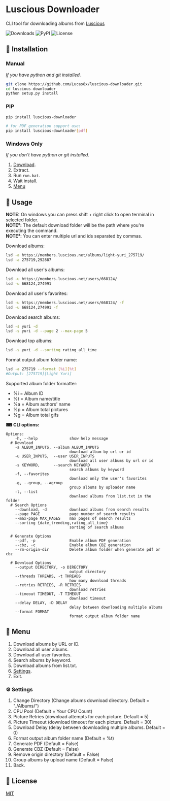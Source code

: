 # Luscious Downloader

CLI tool for downloading albums from [Luscious](https://luscious.net)

![Downloads](https://img.shields.io/pypi/dm/luscious-downloader?style=flat-square)
![PyPI](https://img.shields.io/pypi/v/luscious-downloader?style=flat-square)
![License](https://img.shields.io/github/license/lucas8x/luscious-downloader?style=flat-square)

## 🚀 Installation

### Manual

_If you have python and git installed._

```bash
git clone https://github.com/Lucas8x/luscious-downloader.git
cd luscious-downloader
python setup.py install
```

### PIP

```bash
pip install luscious-downloader

# for PDF generation support use:
pip install luscious-downloader[pdf]
```

### Windows Only

_If you don't have python or git installed._

1. [Download](https://github.com/Lucas8x/luscious-downloader/archive/main.zip).
2. Extract.
3. Run `run.bat`.
4. Wait install.
5. [Menu](#Menu)

## 🔨 Usage

**NOTE:** On windows you can press shift + right click to open terminal in selected folder.\
**NOTE²:** The default download folder will be the path where you're executing the command.\
**NOTE³:** You can enter multiple url and ids separated by commas.

Download albums:

```bash
lsd -a https://members.luscious.net/albums/light-yuri_275719/
lsd -a 275719,292887
```

Download all user's albums:

```bash
lsd -u https://members.luscious.net/users/668124/
lsd -u 668124,274991
```

Download all user's favorites:

```bash
lsd -u https://members.luscious.net/users/668124/ -f
lsd -u 668124,274991 -f
```

Download search albums:

```bash
lsd -s yuri -d
lsd -s yuri -d --page 2 --max-page 5
```

Download top albums:

```bash
lsd -s yuri -d --sorting rating_all_time
```

Format output album folder name:

```bash
lsd -a 275719 --format [%i][%t]
#Output: [275719][Light Yuri]
```

Supported album folder formatter:

- %i = Album ID
- %t = Album name/title
- %a = Album authors' name
- %p = Album total pictures
- %g = Album total gifs

**⌨ CLI options:**

```text
Options:
    -h, --help              show help message
  # Download
    -a ALBUM_INPUTS, --album ALBUM_INPUTS
                            download album by url or id
    -u USER_INPUTS,  --user USER_INPUTS
                            download all user albums by url or id
    -s KEYWORD,      --search KEYWORD
                            search albums by keyword
    -f, --favorites
                            download only the user's favorites
    -g, --group, --agroup
                            group albums by uploader name
    -l, --list
                            download albums from list.txt in the folder
  # Search Options
    --download, -d          download albums from search results
    --page PAGE             page number of search results
    --max-page MAX_PAGES    max pages of search results
    --sorting {date_trending,rating_all_time}
                            sorting of search albums

  # Generate Options
    --pdf, -p               Enable album PDF generation
    --cbz, -c               Enable album CBZ generation
    --rm-origin-dir         Delete album folder when generate pdf or cbz

  # Download Options
    --output DIRECTORY, -o DIRECTORY
                            output directory
    --threads THREADS, -t THREADS
                            how many download threads
    --retries RETRIES, -R RETRIES
                            download retries
    --timeout TIMEOUT, -T TIMEOUT
                            download timeout
    --delay DELAY, -D DELAY
                            delay between downloading multiple albums
    --format FORMAT
                            format output album folder name
```

## 📜 Menu

1. Download albums by URL or ID.
2. Download all user albums.
3. Download all user favorites.
4. Search albums by keyword.
5. Download albums from list.txt.
6. [Settings](#settings).
0. Exit.

### ⚙️ Settings

1. Change Directory (Change albums download directory. Default = "./Albums/")
2. CPU Pool (Default = Your CPU Count)
3. Picture Retries (download attempts for each picture. Default = 5)
4. Picture Timeout (download timeout for each picture. Default = 30)
5. Download Delay (delay between downloading multiple albums. Default = 0)
6. Format output album folder name (Default = %t)
7. Generate PDF (Default = False)
8. Generate CBZ (Default = False)
9. Remove origin directory (Default = False)
10. Group albums by upload name (Default = False)
0. Back.

## 📝 License

[MIT](LICENSE)
